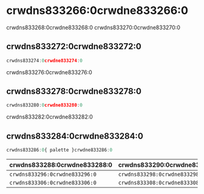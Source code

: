 # crwdns833266:0crwdne833266:0

<p class="description">crwdns833268:0crwdne833268:0 crwdns833270:0crwdne833270:0</p>

## crwdns833272:0crwdne833272:0

```jsx
crwdns833274:0crwdne833274:0
```

crwdns833276:0crwdne833276:0

## crwdns833278:0crwdne833278:0

```jsx
crwdns833280:0crwdne833280:0
```

crwdns833282:0crwdne833282:0

## crwdns833284:0crwdne833284:0

```js
crwdns833286:0{ palette }crwdne833286:0
```

| crwdns833288:0crwdne833288:0   | crwdns833290:0crwdne833290:0   | crwdns833292:0crwdne833292:0   | crwdns833294:0crwdne833294:0                                   |
|:------------------------------ |:------------------------------ |:------------------------------ |:-------------------------------------------------------------- |
| `crwdns833296:0crwdne833296:0` | `crwdns833298:0crwdne833298:0` | `crwdns833300:0crwdne833300:0` | [`crwdns833304:0crwdne833304:0`](crwdns833302:0crwdne833302:0) |
| `crwdns833306:0crwdne833306:0` | `crwdns833308:0crwdne833308:0` | `crwdns833310:0crwdne833310:0` | [`crwdns833314:0crwdne833314:0`](crwdns833312:0crwdne833312:0) |